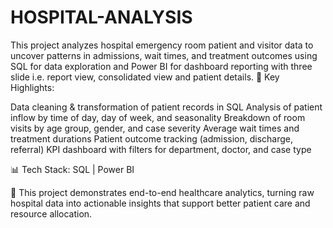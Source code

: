 # HOSPITAL-ANALYSIS
This project analyzes hospital emergency room patient and visitor data to uncover patterns in admissions, wait times, and treatment outcomes using SQL for data exploration and Power BI for dashboard reporting with three slide i.e. report view, consolidated view and patient details.
🔑 Key Highlights:

Data cleaning & transformation of patient records in SQL
Analysis of patient inflow by time of day, day of week, and seasonality
Breakdown of room visits by age group, gender, and case severity
Average wait times and treatment durations
Patient outcome tracking (admission, discharge, referral)
KPI dashboard with filters for department, doctor, and case type

📊 Tech Stack: SQL | Power BI 

🚀 This project demonstrates end-to-end healthcare analytics, turning raw hospital data into actionable insights that support better patient care and resource allocation.
